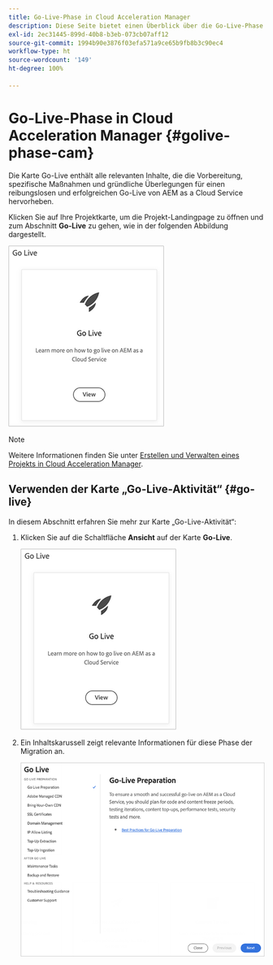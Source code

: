 ```yaml
---
title: Go-Live-Phase in Cloud Acceleration Manager
description: Diese Seite bietet einen Überblick über die Go-Live-Phase in Cloud Acceleration Manager.
exl-id: 2ec31445-899d-40b8-b3eb-073cb07aff12
source-git-commit: 1994b90e3876f03efa571a9ce65b9fb8b3c90ec4
workflow-type: ht
source-wordcount: '149'
ht-degree: 100%

---
```


# Go-Live-Phase in Cloud Acceleration Manager {#golive-phase-cam}

Die Karte Go-Live enthält alle relevanten Inhalte, die die Vorbereitung, spezifische Maßnahmen und gründliche Überlegungen für einen reibungslosen und erfolgreichen Go-Live von AEM as a Cloud Service hervorheben.

Klicken Sie auf Ihre Projektkarte, um die Projekt-Landingpage zu öffnen und zum Abschnitt **Go-Live** zu gehen, wie in der folgenden Abbildung dargestellt.

![image](/help/journey-migration/cloud-acceleration-manager/assets/golive-1.png)

>[!NOTE]
>Weitere Informationen finden Sie unter [Erstellen und Verwalten eines Projekts in Cloud Acceleration Manager](https://experienceleague.adobe.com/docs/experience-manager-cloud-service/moving/cloud-acceleration-manager/using-cam/getting-started-cam.html?lang=de#create-project).


## Verwenden der Karte „Go-Live-Aktivität“ {#go-live}

In diesem Abschnitt erfahren Sie mehr zur Karte „Go-Live-Aktivität“:

1. Klicken Sie auf die Schaltfläche **Ansicht** auf der Karte **Go-Live**.

   ![image](/help/journey-migration/cloud-acceleration-manager/assets/golive-1.png)

1. Ein Inhaltskarussell zeigt relevante Informationen für diese Phase der Migration an.

   ![image](/help/journey-migration/cloud-acceleration-manager/assets/golive-2.png)
